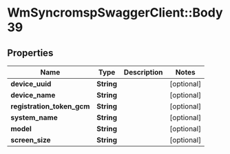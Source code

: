 # WmSyncromspSwaggerClient::Body39

## Properties
Name | Type | Description | Notes
------------ | ------------- | ------------- | -------------
**device_uuid** | **String** |  | [optional] 
**device_name** | **String** |  | [optional] 
**registration_token_gcm** | **String** |  | [optional] 
**system_name** | **String** |  | [optional] 
**model** | **String** |  | [optional] 
**screen_size** | **String** |  | [optional] 

